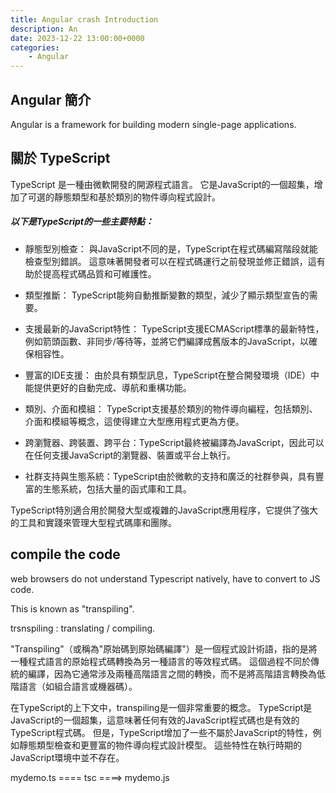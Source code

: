 ```yaml
---
title: Angular crash Introduction
description: An
date: 2023-12-22 13:00:00+0000
categories:
    - Angular
---
```


##  Angular 簡介

Angular is a framework for building modern single-page applications.

## 關於 TypeScript 

TypeScript 是一種由微軟開發的開源程式語言。 
它是JavaScript的一個超集，增加了可選的靜態類型和基於類別的物件導向程式設計。

#####  以下是TypeScript的一些主要特點：

* 靜態型別檢查：
    與JavaScript不同的是，TypeScript在程式碼編寫階段就能檢查型別錯誤。 這意味著開發者可以在程式碼運行之前發現並修正錯誤，這有助於提高程式碼品質和可維護性。

* 類型推斷：
    TypeScript能夠自動推斷變數的類型，減少了顯示類型宣告的需要。

* 支援最新的JavaScript特性：
    TypeScript支援ECMAScript標準的最新特性，例如箭頭函數、非同步/等待等，並將它們編譯成舊版本的JavaScript，以確保相容性。

* 豐富的IDE支援：
    由於具有類型訊息，TypeScript在整合開發環境（IDE）中能提供更好的自動完成、導航和重構功能。

* 類別、介面和模組：
    TypeScript支援基於類別的物件導向編程，包括類別、介面和模組等概念，這使得建立大型應用程式更為方便。

* 跨瀏覽器、跨裝置、跨平台：TypeScript最終被編譯為JavaScript，因此可以在任何支援JavaScript的瀏覽器、裝置或平台上執行。

* 社群支持與生態系統：TypeScript由於微軟的支持和廣泛的社群參與，具有豐富的生態系統，包括大量的函式庫和工具。

TypeScript特別適合用於開發大型或複雜的JavaScript應用程序，它提供了強大的工具和實踐來管理大型程式碼庫和團隊。

## compile the code 

web browsers do not understand Typescript natively, have to convert to JS code.

This is known as "transpiling".

trsnspiling : translating / compiling.

"Transpiling"（或稱為"原始碼到原始碼編譯"）是一個程式設計術語，指的是將一種程式語言的原始程式碼轉換為另一種語言的等效程式碼。 這個過程不同於傳統的編譯，因為它通常涉及兩種高階語言之間的轉換，而不是將高階語言轉換為低階語言（如組合語言或機器碼）。

在TypeScript的上下文中，transpiling是一個非常重要的概念。 TypeScript是JavaScript的一個超集，這意味著任何有效的JavaScript程式碼也是有效的TypeScript程式碼。 但是，TypeScript增加了一些不屬於JavaScript的特性，例如靜態類型檢查和更豐富的物件導向程式設計模型。 這些特性在執行時期的JavaScript環境中並不存在。


mydemo.ts ==== tsc ====> mydemo.js

```
```